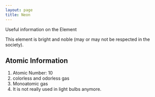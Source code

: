 ```yaml
---
layout: page
title: Neon
---
```

Useful information on the Element

This element is bright and noble (may or may not be respected in the society).

## Atomic Information
1. Atomic Number: 10
2. colorless and odorless gas
3. Monoatomic gas
4. It is not really used in light bulbs anymore.

